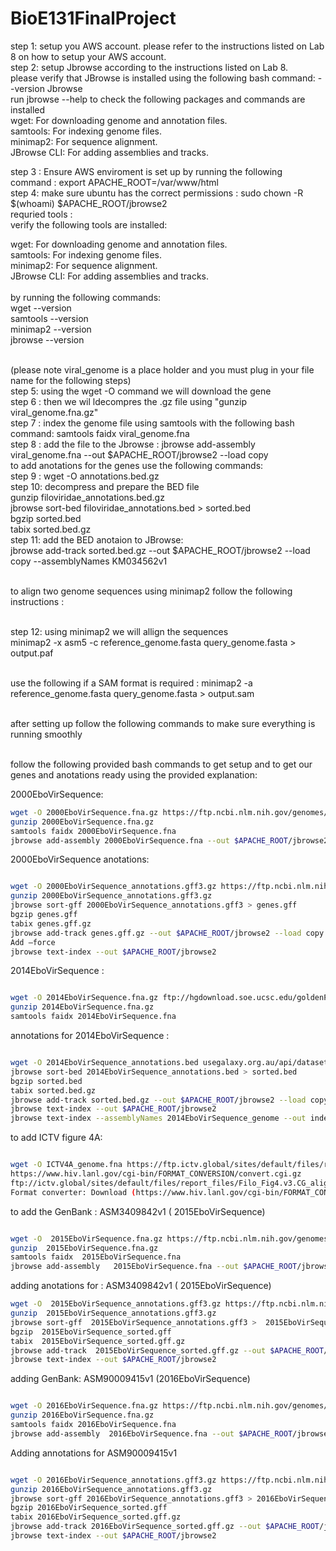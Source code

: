 # BioE131FinalProject
step 1: setup you AWS account. please refer to the instructions listed on Lab 8 on how to setup your AWS account. <br> 
step 2: setup Jbrowse according to the instructions listed on Lab 8.  <br> 
please verify that JBrowse is installed using the following bash command: --version Jbrowse <br>
run jbrowse --help to check the following packages and commands are installed <br>
wget: For downloading genome and annotation files. <br>
samtools: For indexing genome files. <br>
minimap2: For sequence alignment. <br>
JBrowse CLI: For adding assemblies and tracks.<br>

step 3 : Ensure AWS enviroment is set up by running the following command : export APACHE_ROOT=/var/www/html <br>
step 4: make sure ubuntu has the correct permissions : sudo chown -R $(whoami) $APACHE_ROOT/jbrowse2 <br>
requried tools : <br>
verify the following tools are installed: <br>

wget: For downloading genome and annotation files. <br>
samtools: For indexing genome files. <br>
minimap2: For sequence alignment. <br>
JBrowse CLI: For adding assemblies and tracks. <br>
<br>
by running the following commands: <br>
wget --version <br>
samtools --version <br>
minimap2 --version <br>
jbrowse --version <br>

<br> (please note viral_genome is a place holder and you must plug in your file name for the following steps)
<br>step 5: using the wget -O command we will download the gene
<br>step 6 : then we wil ldecompres the .gz file using "gunzip viral_genome.fna.gz" 
<br>step 7 : index the genome file using samtools with the following bash command: samtools faidx viral_genome.fna
<br>step 8 : add the file to the Jbrowse : jbrowse add-assembly viral_genome.fna --out $APACHE_ROOT/jbrowse2 --load copy
<br>to add anotations for the genes use the following commands: 
<br>step 9 : wget -O annotations.bed.gz <put link here>
<br>step 10: decompress and prepare the BED file
<br>gunzip filoviridae_annotations.bed.gz
<br>jbrowse sort-bed filoviridae_annotations.bed > sorted.bed
<br>bgzip sorted.bed
<br>tabix sorted.bed.gz
<br>step 11: add the BED anotaion to JBrowse:
<br>jbrowse add-track sorted.bed.gz --out $APACHE_ROOT/jbrowse2 --load copy --assemblyNames KM034562v1


<br>to align two genome sequences using minimap2 follow the following instructions : 


<br>step 12: using minimap2 we will allign the sequences
<br>minimap2 -x asm5 -c reference_genome.fasta query_genome.fasta > output.paf

<br>use the following if a SAM format is required : minimap2 -a reference_genome.fasta query_genome.fasta > output.sam

<br>after setting up follow the following commands to make sure everything is running smoothly 



<br>follow the following provided bash commands to get setup and to get our genes and anotations ready using the provided explanation:

2000EboVirSequence: 
```bash
wget -O 2000EboVirSequence.fna.gz https://ftp.ncbi.nlm.nih.gov/genomes/all/GCF/000/848/505/GCF_000848505.1_ViralProj14703/GCF_000848505.1_ViralProj14703_genomic.fna.gz 
gunzip 2000EboVirSequence.fna.gz
samtools faidx 2000EboVirSequence.fna
jbrowse add-assembly 2000EboVirSequence.fna --out $APACHE_ROOT/jbrowse2 --load copy
```


2000EboVirSequence anotations: 
```bash

wget -O 2000EboVirSequence_annotations.gff3.gz https://ftp.ncbi.nlm.nih.gov/genomes/all/GCF/000/848/505/GCF_000848505.1_ViralProj14703/GCF_000848505.1_ViralProj14703_genomic.gff.gz 
gunzip 2000EboVirSequence_annotations.gff3.gz
jbrowse sort-gff 2000EboVirSequence_annotations.gff3 > genes.gff
bgzip genes.gff
tabix genes.gff.gz
jbrowse add-track genes.gff.gz --out $APACHE_ROOT/jbrowse2 --load copy
Add —force
jbrowse text-index --out $APACHE_ROOT/jbrowse2
```



2014EboVirSequence : 
```bash

wget -O 2014EboVirSequence.fna.gz ftp://hgdownload.soe.ucsc.edu/goldenPath/eboVir3/bigZips/KM034562v1.fa.gz
gunzip 2014EboVirSequence.fna.gz
samtools faidx 2014EboVirSequence.fna
```



annotations for  2014EboVirSequence : 
```bash

wget -O 2014EboVirSequence_annotations.bed usegalaxy.org.au/api/datasets/a6e389a98c2d16789414434a46f1f1ba/display?to_ext=bed
jbrowse sort-bed 2014EboVirSequence_annotations.bed > sorted.bed
bgzip sorted.bed
tabix sorted.bed.gz
jbrowse add-track sorted.bed.gz --out $APACHE_ROOT/jbrowse2 --load copy --assemblyNames 2014.fna
jbrowse text-index --out $APACHE_ROOT/jbrowse2 
jbrowse text-index --assemblyNames 2014EboVirSequence_genome --out indexed.bed --file sorted2.bed
```





to add ICTV figure 4A:
```bash

wget -O ICTV4A_genome.fna https://ftp.ictv.global/sites/default/files/report_files/Filo_Fig4.v3.CG_alignment.TXT --no-check-certificate
https://www.hiv.lanl.gov/cgi-bin/FORMAT_CONVERSION/convert.cgi.gz
ftp://ictv.global/sites/default/files/report_files/Filo_Fig4.v3.CG_alignment.TXT
Format converter: Download (https://www.hiv.lanl.gov/cgi-bin/FORMAT_CONVERSION/convert.cgi)
```



to add the GenBank : ASM3409842v1 ( 2015EboVirSequence)
```bash

wget -O  2015EboVirSequence.fna.gz https://ftp.ncbi.nlm.nih.gov/genomes/all/GCA/034/098/425/GCA_034098425.1_ASM3409842v1/GCA_034098425.1_ASM3409842v1_genomic.fna.gz
gunzip  2015EboVirSequence.fna.gz
samtools faidx  2015EboVirSequence.fna
jbrowse add-assembly   2015EboVirSequence.fna --out $APACHE_ROOT/jbrowse2 --load copy
```
adding anotations for : ASM3409842v1 ( 2015EboVirSequence)
```bash
wget -O  2015EboVirSequence_annotations.gff3.gz https://ftp.ncbi.nlm.nih.gov/genomes/all/GCA/034/098/425/GCA_034098425.1_ASM3409842v1/GCA_034098425.1_ASM3409842v1_genomic.gff.gz 
gunzip  2015EboVirSequence_annotations.gff3.gz
jbrowse sort-gff  2015EboVirSequence_annotations.gff3 >  2015EboVirSequence_sorted.gff
bgzip  2015EboVirSequence_sorted.gff
tabix  2015EboVirSequence_sorted.gff.gz
jbrowse add-track  2015EboVirSequence_sorted.gff.gz --out $APACHE_ROOT/jbrowse2 --load copy --assemblyNames  2015EboVirSequence_anotated.fna
jbrowse text-index --out $APACHE_ROOT/jbrowse2
```

adding GenBank: ASM90009415v1 (2016EboVirSequence)
```bash

wget -O 2016EboVirSequence.fna.gz https://ftp.ncbi.nlm.nih.gov/genomes/all/GCA/900/094/155/GCA_900094155.1_ASM90009415v1/GCA_900094155.1_ASM90009415v1_genomic.fna.gz 
gunzip 2016EboVirSequence.fna.gz 
samtools faidx 2016EboVirSequence.fna
jbrowse add-assembly  2016EboVirSequence.fna --out $APACHE_ROOT/jbrowse2 --load copy
```
Adding annotations for ASM90009415v1
```bash

wget -O 2016EboVirSequence_annotations.gff3.gz https://ftp.ncbi.nlm.nih.gov/genomes/all/GCA/900/094/155/GCA_900094155.1_ASM90009415v1/GCA_900094155.1_ASM90009415v1_genomic.gff.gz
gunzip 2016EboVirSequence_annotations.gff3.gz
jbrowse sort-gff 2016EboVirSequence_annotations.gff3 > 2016EboVirSequence_sorted.gff
bgzip 2016EboVirSequence_sorted.gff
tabix 2016EboVirSequence_sorted.gff.gz
jbrowse add-track 2016EboVirSequence_sorted.gff.gz --out $APACHE_ROOT/jbrowse2 --load copy --assemblyNames 2016EboVirSequenceAnotated.fna
jbrowse text-index --out $APACHE_ROOT/jbrowse2
```



























